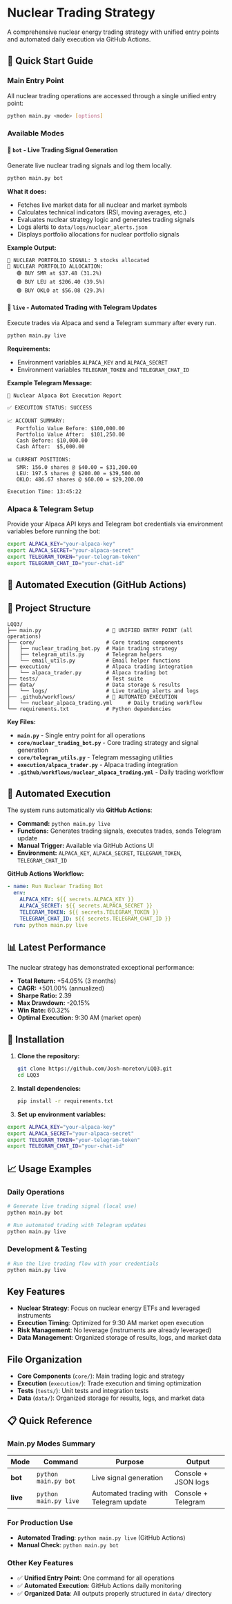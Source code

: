 # Nuclear Trading Strategy

A comprehensive nuclear energy trading strategy with unified entry points and automated daily execution via GitHub Actions.

## 🚀 Quick Start Guide

### Main Entry Point

All nuclear trading operations are accessed through a single unified entry point:

```bash
python main.py <mode> [options]
```

### Available Modes

#### 🤖 `bot` - Live Trading Signal Generation

Generate live nuclear trading signals and log them locally.

```bash
python main.py bot
```

**What it does:**

- Fetches live market data for all nuclear and market symbols
- Calculates technical indicators (RSI, moving averages, etc.)
- Evaluates nuclear strategy logic and generates trading signals
- Logs alerts to `data/logs/nuclear_alerts.json`
- Displays portfolio allocations for nuclear portfolio signals

**Example Output:**

```text
🚨 NUCLEAR PORTFOLIO SIGNAL: 3 stocks allocated
🎯 NUCLEAR PORTFOLIO ALLOCATION:
   🟢 BUY SMR at $37.48 (31.2%)
   🟢 BUY LEU at $206.40 (39.5%)
   🟢 BUY OKLO at $56.08 (29.3%)
```

#### 🚀 `live` - Automated Trading with Telegram Updates

Execute trades via Alpaca and send a Telegram summary after every run.

```bash
python main.py live
```

**Requirements:**

- Environment variables `ALPACA_KEY` and `ALPACA_SECRET`
- Environment variables `TELEGRAM_TOKEN` and `TELEGRAM_CHAT_ID`

**Example Telegram Message:**

```text
🚀 Nuclear Alpaca Bot Execution Report

✅ EXECUTION STATUS: SUCCESS

📈 ACCOUNT SUMMARY:
   Portfolio Value Before: $100,000.00
   Portfolio Value After:  $101,250.00
   Cash Before: $10,000.00
   Cash After:  $5,000.00

📊 CURRENT POSITIONS:
   SMR: 156.0 shares @ $40.00 = $31,200.00
   LEU: 197.5 shares @ $200.00 = $39,500.00
   OKLO: 486.67 shares @ $60.00 = $29,200.00

Execution Time: 13:45:22
```

### Alpaca & Telegram Setup

Provide your Alpaca API keys and Telegram bot credentials via environment variables before running the bot:

```bash
export ALPACA_KEY="your-alpaca-key"
export ALPACA_SECRET="your-alpaca-secret"
export TELEGRAM_TOKEN="your-telegram-token"
export TELEGRAM_CHAT_ID="your-chat-id"
```

## 🤖 Automated Execution (GitHub Actions)

## 📁 Project Structure

```text
LQQ3/
├── main.py                     # 🎯 UNIFIED ENTRY POINT (all operations)
├── core/                       # Core trading components
│   ├── nuclear_trading_bot.py  # Main trading strategy
│   ├── telegram_utils.py       # Telegram helpers
│   └── email_utils.py          # Email helper functions
├── execution/                  # Alpaca trading integration
│   └── alpaca_trader.py        # Alpaca trading bot
├── tests/                      # Test suite
├── data/                       # Data storage & results
│   └── logs/                   # Live trading alerts and logs
├── .github/workflows/          # 🤖 AUTOMATED EXECUTION
│   └── nuclear_alpaca_trading.yml     # Daily trading workflow
└── requirements.txt            # Python dependencies
```

**Key Files:**

- **`main.py`** - Single entry point for all operations
- **`core/nuclear_trading_bot.py`** - Core trading strategy and signal generation
- **`core/telegram_utils.py`** - Telegram messaging utilities
- **`execution/alpaca_trader.py`** - Alpaca trading integration
- **`.github/workflows/nuclear_alpaca_trading.yml`** - Daily trading workflow

## 🤖 Automated Execution

The system runs automatically via **GitHub Actions**:

- **Command:** `python main.py live`
- **Functions:** Generates trading signals, executes trades, sends Telegram update
- **Manual Trigger:** Available via GitHub Actions UI
- **Environment:** `ALPACA_KEY`, `ALPACA_SECRET`, `TELEGRAM_TOKEN`, `TELEGRAM_CHAT_ID`

**GitHub Actions Workflow:**

```yaml
- name: Run Nuclear Trading Bot
  env:
    ALPACA_KEY: ${{ secrets.ALPACA_KEY }}
    ALPACA_SECRET: ${{ secrets.ALPACA_SECRET }}
    TELEGRAM_TOKEN: ${{ secrets.TELEGRAM_TOKEN }}
    TELEGRAM_CHAT_ID: ${{ secrets.TELEGRAM_CHAT_ID }}
  run: python main.py live
```

## 📊 Latest Performance

The nuclear strategy has demonstrated exceptional performance:

- **Total Return:** +54.05% (3 months)
- **CAGR:** +501.00% (annualized)
- **Sharpe Ratio:** 2.39
- **Max Drawdown:** -20.15%
- **Win Rate:** 60.32%
- **Optimal Execution:** 9:30 AM (market open)

## 🔧 Installation

1. **Clone the repository:**

   ```bash
   git clone https://github.com/Josh-moreton/LQQ3.git
   cd LQQ3
   ```

2. **Install dependencies:**

   ```bash
   pip install -r requirements.txt
   ```

3. **Set up environment variables:**

```bash
export ALPACA_KEY="your-alpaca-key"
export ALPACA_SECRET="your-alpaca-secret"
export TELEGRAM_TOKEN="your-telegram-token"
export TELEGRAM_CHAT_ID="your-chat-id"
```

## 📈 Usage Examples

### Daily Operations

```bash
# Generate live trading signal (local use)
python main.py bot

# Run automated trading with Telegram updates
python main.py live
```

### Development & Testing

```bash
# Run the live trading flow with your credentials
python main.py live
```

## Key Features

- **Nuclear Strategy**: Focus on nuclear energy ETFs and leveraged instruments
- **Execution Timing**: Optimized for 9:30 AM market open execution
- **Risk Management**: No leverage (instruments are already leveraged)
- **Data Management**: Organized storage of results, logs, and market data

## File Organization

- **Core Components** (`core/`): Main trading logic and strategy
- **Execution** (`execution/`): Trade execution and timing optimization
- **Tests** (`tests/`): Unit tests and integration tests
- **Data** (`data/`): Organized storage for results, logs, and market data

## 📋 Quick Reference

### Main.py Modes Summary

| Mode   | Command                | Purpose                              | Output                |
|--------|------------------------|--------------------------------------|-----------------------|
| **bot**   | `python main.py bot`    | Live signal generation               | Console + JSON logs   |
| **live**  | `python main.py live`   | Automated trading with Telegram update | Console + Telegram |

### For Production Use

- **Automated Trading**: `python main.py live` (GitHub Actions)
- **Manual Check**: `python main.py bot`

### Other Key Features

- ✅ **Unified Entry Point**: One command for all operations
- ✅ **Automated Execution**: GitHub Actions daily monitoring
- ✅ **Organized Data**: All outputs properly structured in `data/` directory
